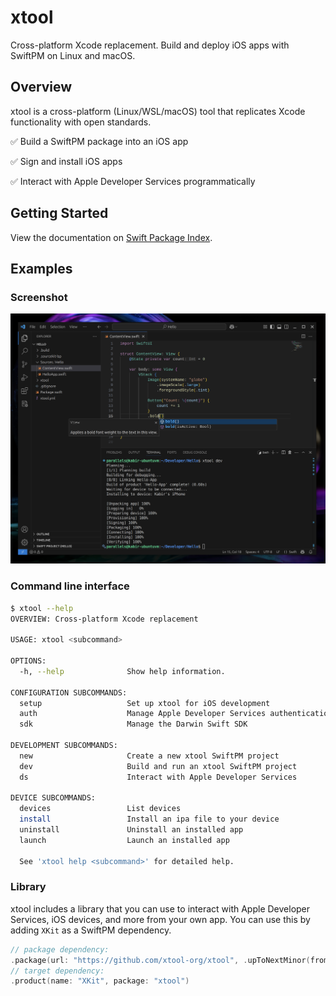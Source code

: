 # xtool

Cross-platform Xcode replacement. Build and deploy iOS apps with SwiftPM on Linux and macOS.

## Overview

xtool is a cross-platform (Linux/WSL/macOS) tool that replicates Xcode functionality with open standards.

✅ Build a SwiftPM package into an iOS app

✅ Sign and install iOS apps

✅ Interact with Apple Developer Services programmatically

## Getting Started

View the documentation on [Swift Package Index](https://swiftpackageindex.com/xtool-org/xtool).

## Examples

### Screenshot

![A screenshot of xtool being invoked from VSCode](Sources/XTool/Documentation.docc/Resources/Cover.png)

### Command line interface

```bash
$ xtool --help
OVERVIEW: Cross-platform Xcode replacement

USAGE: xtool <subcommand>

OPTIONS:
  -h, --help              Show help information.

CONFIGURATION SUBCOMMANDS:
  setup                   Set up xtool for iOS development
  auth                    Manage Apple Developer Services authentication
  sdk                     Manage the Darwin Swift SDK

DEVELOPMENT SUBCOMMANDS:
  new                     Create a new xtool SwiftPM project
  dev                     Build and run an xtool SwiftPM project
  ds                      Interact with Apple Developer Services

DEVICE SUBCOMMANDS:
  devices                 List devices
  install                 Install an ipa file to your device
  uninstall               Uninstall an installed app
  launch                  Launch an installed app

  See 'xtool help <subcommand>' for detailed help.
```

### Library

xtool includes a library that you can use to interact with Apple Developer Services, iOS devices, and more from your own app. You can use this by adding `XKit` as a SwiftPM dependency.

```swift
// package dependency:
.package(url: "https://github.com/xtool-org/xtool", .upToNextMinor(from: "1.2.0"))
// target dependency:
.product(name: "XKit", package: "xtool")
```
